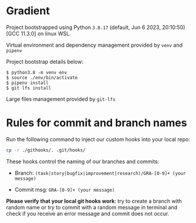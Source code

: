 # Gradient

Project bootstrapped using Python `3.8.17` (default, Jun  6 2023, 20:10:50) 
[GCC 11.3.0] on linux WSL.

Virtual environment and dependency management provided by `venv` and `pipenv`

Project bootstrap details below:

```console
$ python3.8 -m venv env
$ source ./env/bin/activate
$ pipenv install
$ git lfs install
```

Large files management provided by `git-lfs`

# Rules for commit and branch names

Run the following command to inject our custom hooks into your local repo:

```bash
cp -r ./githooks/. .git/hooks/
```

These hooks control the naming of our branches and commits:

- Branch: `(task|story|bugfix|improvement|research)/GRA-[0-9]+ (your message)`

- Commit msg: `GRA-[0-9]+ (your message)`

**Please verify that your local git hooks work**: try to create a branch with random name or try to commit with a random message in terminal and check if you receive an error message and commit does not occur.